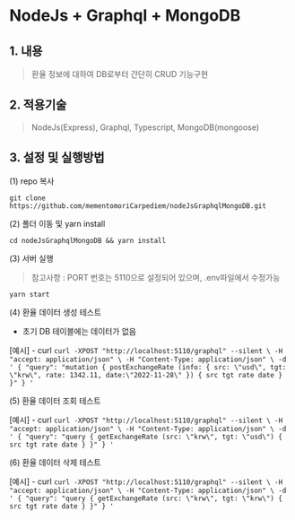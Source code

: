# NodeJs + Graphql + MongoDB

## 1. 내용

> 환율 정보에 대하여 DB로부터 간단히 CRUD 기능구현

## 2. 적용기술

> NodeJs(Express), Graphql, Typescript, MongoDB(mongoose)

## 3. 설정 및 실행방법

(1) repo 복사

`git clone https://github.com/mementomoriCarpediem/nodeJsGraphqlMongoDB.git`

(2) 폴더 이동 및 yarn install

`cd nodeJsGraphqlMongoDB && yarn install`

(3) 서버 실행

> 참고사항 : PORT 번호는 5110으로 설정되어 있으며, .env파일에서 수정가능

`yarn start`

(4) 환율 데이터 생성 테스트

- 초기 DB 테이블에는 데이터가 없음

[예시] - curl
`curl -XPOST "http://localhost:5110/graphql" --silent \ -H "accept: application/json" \ -H "Content-Type: application/json" \ -d ' { "query": "mutation { postExchangeRate (info: { src: \"usd\", tgt: \"krw\", rate: 1342.11, date:\"2022-11-28\" }) { src tgt rate date } }" } '`

(5) 환율 데이터 조회 테스트

[예시] - curl
`curl -XPOST "http://localhost:5110/graphql" --silent \ -H "accept: application/json" \ -H "Content-Type: application/json" \ -d ' { "query": "query { getExchangeRate (src: \"krw\", tgt: \"usd\") { src tgt rate date } }" } '`

(6) 환율 데이터 삭제 테스트

[예시] - curl
`curl -XPOST "http://localhost:5110/graphql" --silent \ -H "accept: application/json" \ -H "Content-Type: application/json" \ -d ' { "query": "query { getExchangeRate (src: \"krw\", tgt: \"krw\") { src tgt rate date } }" } '`
